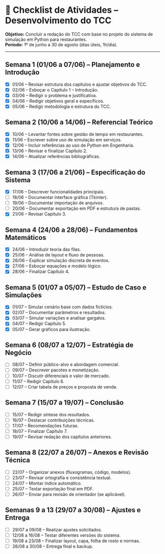 # 📅 Checklist de Atividades – Desenvolvimento do TCC

**Objetivo:** Concluir a redação do TCC com base no projeto do sistema de simulação em Python para restaurantes.  
**Período:** 1º de junho a 30 de agosto (dias úteis, 1h/dia).

---

## Semana 1 (01/06 a 07/06) – Planejamento e Introdução
- [X] 01/06 – Revisar estrutura dos capítulos e ajustar objetivos do TCC.
- [X] 02/06 – Esboçar o Capítulo 1 – Introdução.
- [X] 03/06 – Redigir o problema e justificativa.
- [X] 04/06 – Redigir objetivos geral e específicos.
- [X] 05/06 – Redigir metodologia e estrutura do TCC.

## Semana 2 (10/06 a 14/06) – Referencial Teórico
- [X] 10/06 – Levantar fontes sobre gestão de tempo em restaurantes.
- [X] 11/06 – Escrever sobre uso de simulação em serviços.
- [X] 12/06 – Incluir referências ao uso de Python em Engenharia.
- [X] 13/06 – Revisar e finalizar Capítulo 2.
- [X] 14/06 – Atualizar referências bibliográficas.

## Semana 3 (17/06 a 21/06) – Especificação do Sistema
- [X] 17/06 – Descrever funcionalidades principais.
- [ ] 18/06 – Documentar interface gráfica (Tkinter).
- [ ] 19/06 – Documentar importação de arquivos.
- [ ] 20/06 – Documentar exportação em PDF e estrutura de pastas.
- [X] 21/06 – Revisar Capítulo 3.

## Semana 4 (24/06 a 28/06) – Fundamentos Matemáticos
- [X] 24/06 – Introduzir teoria das filas.
- [X] 25/06 – Análise de layout e fluxo de pessoas.
- [X] 26/06 – Explicar simulação discreta de eventos.
- [X] 27/06 – Esboçar equações e modelo lógico.
- [X] 28/06 – Finalizar Capítulo 4.

## Semana 5 (01/07 a 05/07) – Estudo de Caso e Simulações
- [X] 01/07 – Simular cenário base com dados fictícios.
- [X] 02/07 – Documentar parâmetros e resultados.
- [X] 03/07 – Simular variações e analisar gargalos.
- [X] 04/07 – Redigir Capítulo 5.
- [X] 05/07 – Gerar gráficos para ilustração.

## Semana 6 (08/07 a 12/07) – Estratégia de Negócio
- [ ] 08/07 – Definir público-alvo e abordagem comercial.
- [ ] 09/07 – Descrever pacotes e monetização.
- [ ] 10/07 – Discutir diferenciais e valor de mercado.
- [ ] 11/07 – Redigir Capítulo 6.
- [ ] 12/07 – Criar tabela de preços e proposta de venda.

## Semana 7 (15/07 a 19/07) – Conclusão
- [ ] 15/07 – Redigir síntese dos resultados.
- [ ] 16/07 – Destacar contribuições técnicas.
- [ ] 17/07 – Recomendações futuras.
- [ ] 18/07 – Finalizar Capítulo 7.
- [ ] 19/07 – Revisar redação dos capítulos anteriores.

## Semana 8 (22/07 a 26/07) – Anexos e Revisão Técnica
- [ ] 22/07 – Organizar anexos (fluxogramas, código, modelos).
- [ ] 23/07 – Revisar ortografia e consistência textual.
- [ ] 24/07 – Montar índice automático.
- [ ] 25/07 – Testar exportação final em PDF.
- [ ] 26/07 – Enviar para revisão de orientador (se aplicável).

## Semanas 9 a 13 (29/07 a 30/08) – Ajustes e Entrega
- [ ] 29/07 a 09/08 – Realizar ajustes solicitados.
- [ ] 12/08 a 16/08 – Testar diferentes versões do sistema.
- [ ] 19/08 a 23/08 – Finalizar layout, capa, folha de rosto e normas.
- [ ] 26/08 a 30/08 – Entrega final e backup.